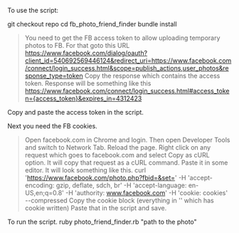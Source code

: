 To use the script:

git checkout repo
cd fb_photo_friend_finder
bundle install

> You need to get the FB access token to allow uploading temporary photos to FB. For that goto this URL
https://www.facebook.com/dialog/oauth?client_id=540692569446124&redirect_uri=https://www.facebook.com/connect/login_success.html&scope=publish_actions,user_photos&response_type=token
> Copy the response which contains the access token. Response will be something like this
https://www.facebook.com/connect/login_success.html#access_token={access_token}&expires_in=4312423

Copy and paste the access token in the script.

Next you need the FB cookies.
> Open facebook.com in Chrome and login.
> Then open Developer Tools and switch to Network Tab.
> Reload the page.
> Right click on any request which goes to facebook.com and select Copy as cURL option. It will copy that request as a cURL command.
> Paste it in some editor. It will look something like this.
curl 'https://www.facebook.com/photo.php?fbid=&set=' -H 'accept-encoding: gzip, deflate, sdch, br' -H 'accept-language: en-US,en;q=0.8' -H 'authority: www.facebook.com' -H 'cookie: cookies' --compressed
> Copy the cookie block (everything in '' which has cookie written)
> Paste that in the script and save.

To run the script.
ruby photo_friend_finder.rb "path to the photo"